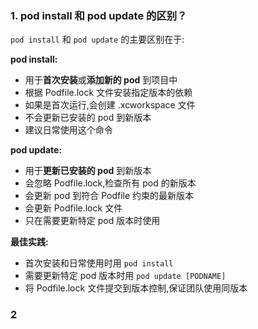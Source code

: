 ### 1. pod install 和 pod update 的区别？

`pod install` 和 `pod update` 的主要区别在于:

**pod install:**

- 用于**首次安装**或**添加新的 pod** 到项目中
- 根据 Podfile.lock 文件安装指定版本的依赖
- 如果是首次运行,会创建 .xcworkspace 文件
- 不会更新已安装的 pod 到新版本
- 建议日常使用这个命令

**pod update:**

- 用于**更新已安装的 pod** 到新版本
- 会忽略 Podfile.lock,检查所有 pod 的新版本
- 会更新 pod 到符合 Podfile 约束的最新版本
- 会更新 Podfile.lock 文件
- 只在需要更新特定 pod 版本时使用

**最佳实践:**

- 首次安装和日常使用时用 `pod install`
- 需要更新特定 pod 版本时用 `pod update [PODNAME]`
- 将 Podfile.lock 文件提交到版本控制,保证团队使用同版本

### 2
